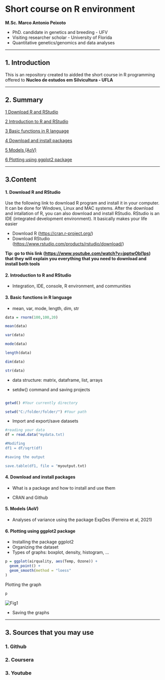 # Short course on R environment

**M.Sc. Marco Antonio Peixoto**
- PhD. candidate in genetics and breeding - UFV
- Visiting researcher scholar - University of Florida  
- Quantitative genetics/genomics and data analyses

---
## 1. Introduction

This is an repository created to aidded the short course in R programming offered to **Nucleo de estudos em Silvicultura - UFLA**

---
## 2. Summary

[1 Download R and RStudio](#pt1)

[2 Introduction to R and RStudio](#pt2)

[3 Basic functions in R language](#pt3)

[4 Download and install packages](#pt4)

[5 Models (AoV)](#pt5)

[6 Plotting using ggplot2 package](#pt6)

---
## 3.Content

<div id="pt1" />

#### 1. Download R and RStudio

 Use the following link to download R program and install it in your computer. It can be done for Windows, Linux and MAC systems. After the download and intallation of R, you can also download and install RStudio. RStudio is an IDE (integrated development environment). It basically makes your life easier

- Download R (https://cran.r-project.org/) 
- Download RStudio (https://www.rstudio.com/products/rstudio/download/)


**Tip: go to this link (https://www.youtube.com/watch?v=jpptwObI1ps) that they will explain you everything that you need to download and install both tools**

<div id="pt2" />

#### 2. Introduction to R and RStudio

- Integration, IDE, console, R environment, and communities

<div id="pt3" />

#### 3. Basic functions in R language 

- mean, var, mode, length, dim, str

```r
data = rnorm(100,100,20)

mean(data)

var(data)

mode(data)

length(data)

dim(data)

str(data)

```

- data structure: matrix, dataframe, list, arrays

- setdw() command and saving projects

```r

getwd() #Your currently directory

setwd("C:/folder/folder/") #Your path

```

- Import and export/save datasets

```r
#reading your data
df = read.data("mydata.txt)

#Modifing
df1 = df/sqrt(df)

#saving the output

save.table(df1, file = "myoutput.txt)

```

<div id="pt4" />

#### 4. Download and install packages

- What is a package and how to install and use them

- CRAN and Github

<div id="pt5" />

#### 5. Models (AoV)

- Analyses of variance using the package ExpDes (Ferreira et al, 2021)

<div id="pt6" />

#### 6. Plotting using **ggplot2** package

- Installing the package ggplot2
- Organizing the dataset
- Types of graphs: boxplot, density, histogram, ...

```r
p = ggplot(airquality, aes(Temp, Ozone)) + 
  geom_point() + 
  geom_smooth(method = "loess"
)

```

Plotting the graph

```r
p

```

![Fig1](https://user-images.githubusercontent.com/59318360/182245039-7b60671b-d4a6-48fd-8929-2cbb6ee7d560.jpeg)




- Saving the graphs


---
## 3. Sources that you may use

### 1. Github

### 2. Coursera

### 3. Youtube
